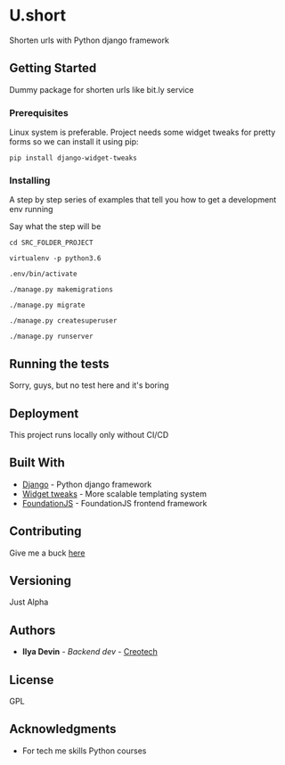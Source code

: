 # U.short

Shorten urls with Python django framework

## Getting Started

Dummy package for shorten urls like bit.ly service

### Prerequisites

Linux system is preferable.
Project needs some widget tweaks for pretty forms so we can install it using pip:

```
pip install django-widget-tweaks
```

### Installing

A step by step series of examples that tell you how to get a development env running

Say what the step will be

```
cd SRC_FOLDER_PROJECT
```

```
virtualenv -p python3.6
```

```
.env/bin/activate
```

```
./manage.py makemigrations
```

```
./manage.py migrate
```

```
./manage.py createsuperuser
```

```
./manage.py runserver
```

## Running the tests

Sorry, guys, but no test here and it's boring

## Deployment

This project runs locally only without CI/CD

## Built With

* [Django](https://www.djangoproject.com/) - Python django framework
* [Widget tweaks](https://github.com/jazzband/django-widget-tweaks) - More scalable templating system
* [FoundationJS](https://foundation.zurb.com/) - FoundationJS frontend framework
## Contributing

Give me a buck [here](https://money.yandex.ru/to/410011764392670)

## Versioning

Just Alpha 

## Authors

* **Ilya Devin** - *Backend dev* - [Creotech](http://creotech.org)

## License

GPL

## Acknowledgments

* For tech me skills Python courses


